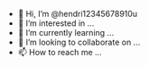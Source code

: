 - 👋 Hi, I’m @hendri12345678910u
- 👀 I’m interested in ...
- 🌱 I’m currently learning ...
- 💞️ I’m looking to collaborate on ...
- 📫 How to reach me ...

<!---
hendri12345678910u/hendri12345678910u is a ✨ special ✨ repository because its `README.md` (this file) appears on your GitHub profile.
You can click the Preview link to take a look at your changes.
--->
